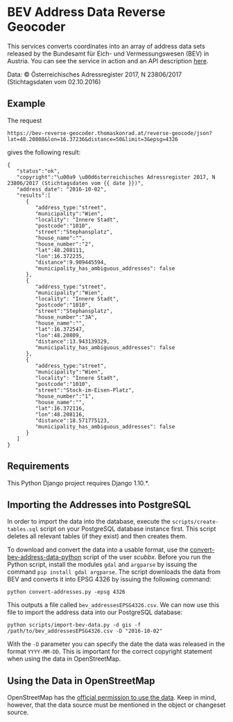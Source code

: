 BEV Address Data Reverse Geocoder
=================================

This services converts coordinates into an array of address data sets released by the Bundesamt für Eich- und
Vermessungswesen (BEV) in Austria. You can see the service in action and an API description
[here](https://bev-reverse-geocoder.thomaskonrad.at/).

Data: © Österreichisches Adressregister 2017, N 23806/2017 (Stichtagsdaten vom 02.10.2016)

Example
-------

The request

```
https://bev-reverse-geocoder.thomaskonrad.at/reverse-geocode/json?lat=48.20808&lon=16.37236&distance=50&limit=3&epsg=4326
```

gives the following result:

```
{
   "status":"ok",
   "copyright":"\u00a9 \u00d6sterreichisches Adressregister 2017, N 23806/2017 (Stichtagsdaten vom {{ date }})",
   "address_date": "2016-10-02",
   "results":[
      {
         "address_type:"street",
         "municipality":"Wien",
         "locality": "Innere Stadt",
         "postcode":"1010",
         "street":"Stephansplatz",
         "house_name":"",
         "house_number":"2",
         "lat":48.208111,
         "lon":16.372235,
         "distance":9.909445594,
         "municipality_has_ambiguous_addresses": false
      },
      {
         "address_type:"street",
         "municipality":"Wien",
         "locality": "Innere Stadt",
         "postcode":"1010",
         "street":"Stephansplatz",
         "house_number":"3A",
         "house_name":"",
         "lat":16.372547,
         "lon":48.20809,
         "distance":13.943139329,
         "municipality_has_ambiguous_addresses": false
      },
      {
         "address_type:"street",
         "municipality":"Wien",
         "locality": "Innere Stadt",
         "postcode":"1010",
         "street":"Stock-im-Eisen-Platz",
         "house_number":"1",
         "house_name":"",
         "lat":16.372116,
         "lon":48.208116,
         "distance":18.571775123,
         "municipality_has_ambiguous_addresses": false
      }
   ]
}
```

Requirements
------------

This Python Django project requires Django 1.10.*.

Importing the Addresses into PostgreSQL
---------------------------------------

In order to import the data into the database, execute the ``scripts/create-tables.sql`` script on your PostgreSQL
database instance first. This script deletes all relevant tables (if they exist) and then creates them.

To download and convert the data into a usable format, use the
[convert-bev-address-data-python](https://github.com/thomaskonrad/convert-bev-address-data-python) script of the user
_scubbx_. Before you run the Python script, install the modules ``gdal`` and ``argparse`` by issuing the command
``pip install gdal argparse``. The script downloads the data from BEV and converts it into EPSG 4326 by issuing the
following command:

    python convert-addresses.py -epsg 4326

This outputs a file called ``bev_addressesEPSG4326.csv``. We can now use this file to import the address data into our
PostgreSQL database:

    python scripts/import-bev-data.py -d gis -f /path/to/bev_addressesEPSG4326.csv -D "2016-10-02"

With the ``-D`` parameter you can specify the date the data was released in the format ``YYYY-MM-DD``. This is important
for the correct copyright statement when using the data in OpenStreetMap.

Using the Data in OpenStreetMap
-------------------------------

OpenStreetMap has the [official permission to use the data](https://wiki.openstreetmap.org/wiki/WikiProject_Austria/%C3%96sterreichisches_Adressregister).
Keep in mind, however, that the data source must be mentioned in the object or changeset source.
